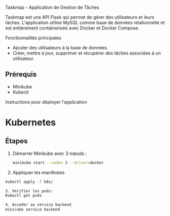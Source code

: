 Taskmap - Application de Gestion de Tâches




Taskmap est une API Flask qui permet de gérer des utilisateurs et leurs tâches. L'application utilise MySQL comme base de données relationnelle et est entièrement containerisée avec Docker et Docker Compose.



  Fonctionnalités principales

-  Ajouter des utilisateurs à la base de données.
-  Créer, mettre à jour, supprimer et récupérer des tâches associées à un utilisateur.



## Prérequis
-  Minikube 
-  Kubectl 



Instructions pour déployer l'application



# Kubernetes 


## Étapes
1. Démarrer Minikube avec 3 nœuds :
   ```bash
   minikube start --nodes 3 --driver=docker

2. Appliquer les manifestes
```bash
kubectl apply -f k8s/

3. Verifier les pods:
Kubectl get pods

4. Acceder au service backend
minicube service backend 


